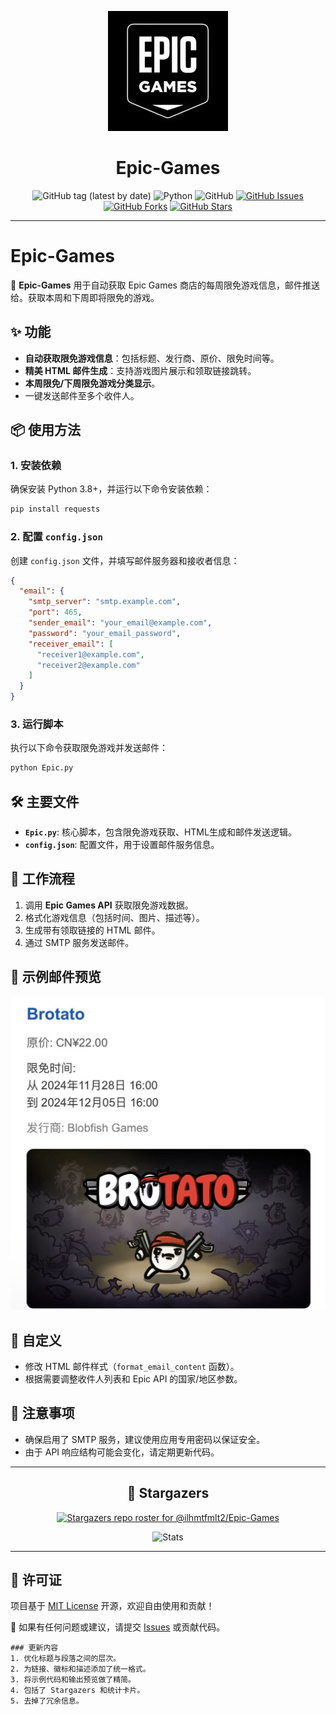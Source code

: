 <div align="center">

![Epic Games](https://raw.githubusercontent.com/ilhmtfmlt2/Epic-Games/main/img/Epic.jpg)

# Epic-Games

![GitHub tag (latest by date)](https://img.shields.io/github/v/tag/ilhmtfmlt2/Epic-Games?label=version)
![Python](https://img.shields.io/badge/Python-3.9%7C3.8-blue)
![GitHub](https://img.shields.io/github/license/ilhmtfmlt2/Epic-Games)
[![GitHub Issues](https://img.shields.io/github/issues/ilhmtfmlt2/Epic-Games?style=flat-square)](https://github.com/ilhmtfmlt2/Epic-Games/issues)
[![GitHub Forks](https://img.shields.io/github/forks/ilhmtfmlt2/Epic-Games?style=flat-square)](https://github.com/ilhmtfmlt2/Epic-Games/network)
[![GitHub Stars](https://img.shields.io/github/stars/ilhmtfmlt2/Epic-Games?style=flat-square)](https://github.com/ilhmtfmlt2/Epic-Games/stargazers)

</div>

---

# Epic-Games

🚀 **Epic-Games** 用于自动获取 Epic Games 商店的每周限免游戏信息，邮件推送给。获取本周和下周即将限免的游戏。

## ✨ 功能

- **自动获取限免游戏信息**：包括标题、发行商、原价、限免时间等。
- **精美 HTML 邮件生成**：支持游戏图片展示和领取链接跳转。
- **本周限免/下周限免游戏分类显示**。
- 一键发送邮件至多个收件人。

## 📦 使用方法

### 1. 安装依赖

确保安装 Python 3.8+，并运行以下命令安装依赖：
```bash
pip install requests
```

### 2. 配置 `config.json`

创建 `config.json` 文件，并填写邮件服务器和接收者信息：
```json
{
  "email": {
    "smtp_server": "smtp.example.com",
    "port": 465,
    "sender_email": "your_email@example.com",
    "password": "your_email_password",
    "receiver_email": [
      "receiver1@example.com",
      "receiver2@example.com"
    ]
  }
}

```

### 3. 运行脚本

执行以下命令获取限免游戏并发送邮件：
```bash
python Epic.py
```

## 🛠️ 主要文件

- **`Epic.py`**: 核心脚本，包含限免游戏获取、HTML生成和邮件发送逻辑。
- **`config.json`**: 配置文件，用于设置邮件服务信息。

## 🎯 工作流程

1. 调用 **Epic Games API** 获取限免游戏数据。
2. 格式化游戏信息（包括时间、图片、描述等）。
3. 生成带有领取链接的 HTML 邮件。
4. 通过 SMTP 服务发送邮件。

## 🎨 示例邮件预览

![邮件预览](https://raw.githubusercontent.com/ilhmtfmlt2/Epic-Games/refs/heads/main/img/main.jpg)

## 🔧 自定义

- 修改 HTML 邮件样式（`format_email_content` 函数）。
- 根据需要调整收件人列表和 Epic API 的国家/地区参数。

## 📌 注意事项

- 确保启用了 SMTP 服务，建议使用应用专用密码以保证安全。
- 由于 API 响应结构可能会变化，请定期更新代码。

---

<div align="center">

## 🌟 Stargazers

[![Stargazers repo roster for @ilhmtfmlt2/Epic-Games](https://reporoster.com/stars/ilhmtfmlt2/Epic-Games)](https://github.com/ilhmtfmlt2/Epic-Games/stargazers)

![Stats](https://github-readme-stats.vercel.app/api?username=ilhmtfmlt2&show_icons=true&theme=merko)

</div>

---

## 📄 许可证

项目基于 [MIT License](LICENSE) 开源，欢迎自由使用和贡献！

💌 如果有任何问题或建议，请提交 [Issues](https://github.com/ilhmtfmlt2/Epic-Games/issues) 或贡献代码。
```
### 更新内容
1. 优化标题与段落之间的层次。
2. 为链接、徽标和描述添加了统一格式。
3. 将示例代码和输出预览做了精简。
4. 包括了 Stargazers 和统计卡片。
5. 去掉了冗余信息。
